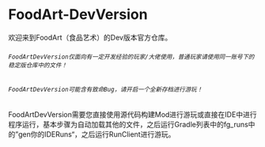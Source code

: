 # FoodArt-DevVersion
欢迎来到FoodArt（食品艺术）的Dev版本官方仓库。

###### `FoodArtDevVersion仅面向有一定开发经验的玩家/大佬使用，普通玩家请使用同一账号下的稳定版仓库中的文件！`

###### `FoodArtDevVersion可能含有致命Bug，请开启一个全新存档进行游玩！`

FoodArtDevVersion需要您直接使用源代码构建Mod进行游玩或直接在IDE中进行程序运行，基本步骤为自动加载其他的文件，之后运行Gradle列表中的fg_runs中的”gen你的IDERuns“，之后运行RunClient进行游玩。